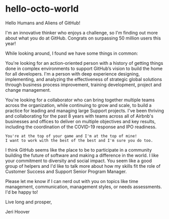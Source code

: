 # hello-octo-world

Hello Humans and Aliens of GitHub! 

I'm an innovative thinker who enjoys a challenge, so I'm finding out more about what you do at GitHub. Congrats on surpassing 50 million users this year!

While looking around, I found we have some things in common: 

You're looking for an action-oriented person with a history of getting things done in complex environments to support GitHub’s vision to build the home for all developers. I'm a person with deep experience designing, implementing, and analyzing the effectiveness of strategic global solutions through business process improvement, training development, project and change management. 

You're looking for a collaborator who can bring together multiple teams across the organization, while continuing to grow and scale, to build a practice for leading and managing large Support projects. I've been thriving and collaborating for the past 8 years with teams across all of Airbnb's businesses and offices to deliver on multiple objectives and key results, including the coordination of the COVID-19 response and IPO readiness.

	You're at the top of your game and I'm at the top of mine! 
	I want to work with the best of the best and I'm sure you do too. 

I think GitHub seems like the place to be to participate in a community building the future of software and making a difference in the world. I like your commitment to diversity and social impact. You seem like a good group of helpers and I'd like to talk more about how my skills fit the role of Customer Success and Support Senior Program Manager. 

Please let me know if I can nerd out with you on topics like time management, communication, management styles, or needs assessments. I'd be happy to!

Live long and prosper,

Jeri Hoover
